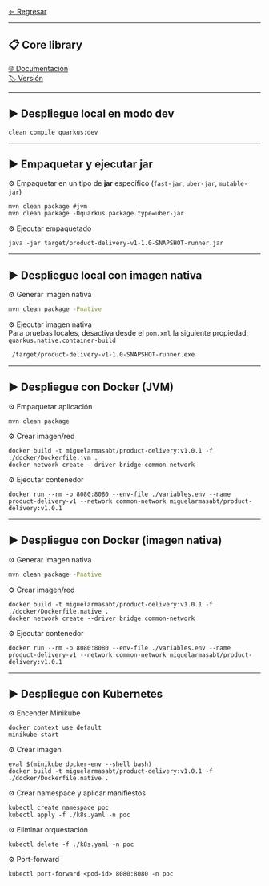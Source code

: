 
[← Regresar](../README.md) <br>

---

## 📋 Core library
[🌐 Documentación](https://github.com/miguel-armas-abt/backend-core-library) <br>
[🏷️ Versión](./src/main/java/com/demo/poc/commons/core/package-info.java) <br>

---

## ▶️ Despliegue local en modo dev

```shell
clean compile quarkus:dev
```

---

## ▶️ Empaquetar y ejecutar jar

⚙️ Empaquetar en un tipo de **jar** específico (`fast-jar`, `uber-jar`, `mutable-jar`)
```shell
mvn clean package #jvm
mvn clean package -Dquarkus.package.type=uber-jar
```

⚙️ Ejecutar empaquetado
```shell
java -jar target/product-delivery-v1-1.0-SNAPSHOT-runner.jar
```

---

## ▶️ Despliegue local con imagen nativa

⚙️ Generar imagen nativa
```sh
mvn clean package -Pnative
```

⚙️ Ejecutar imagen nativa <br>
Para pruebas locales, desactiva desde el `pom.xml` la siguiente propiedad: `quarkus.native.container-build`
```sh
./target/product-delivery-v1-1.0-SNAPSHOT-runner.exe
```

---

## ▶️ Despliegue con Docker (JVM)

⚙️ Empaquetar aplicación
```shell
mvn clean package
```

⚙️ Crear imagen/red
```shell
docker build -t miguelarmasabt/product-delivery:v1.0.1 -f ./docker/Dockerfile.jvm .
docker network create --driver bridge common-network
```

⚙️ Ejecutar contenedor
```shell
docker run --rm -p 8080:8080 --env-file ./variables.env --name product-delivery-v1 --network common-network miguelarmasabt/product-delivery:v1.0.1
```

---

## ▶️ Despliegue con Docker (imagen nativa)

⚙️ Generar imagen nativa
```sh
mvn clean package -Pnative
```

⚙️ Crear imagen/red
```shell
docker build -t miguelarmasabt/product-delivery:v1.0.1 -f ./docker/Dockerfile.native .
docker network create --driver bridge common-network
```

⚙️ Ejecutar contenedor
```shell
docker run --rm -p 8080:8080 --env-file ./variables.env --name product-delivery-v1 --network common-network miguelarmasabt/product-delivery:v1.0.1
```

---

## ▶️ Despliegue con Kubernetes

⚙️ Encender Minikube
```shell
docker context use default
minikube start
```

⚙️ Crear imagen
```shell
eval $(minikube docker-env --shell bash)
docker build -t miguelarmasabt/product-delivery:v1.0.1 -f ./docker/Dockerfile.native .
```

⚙️ Crear namespace y aplicar manifiestos
```shell
kubectl create namespace poc
kubectl apply -f ./k8s.yaml -n poc
```

⚙️ Eliminar orquestación
```shell
kubectl delete -f ./k8s.yaml -n poc
```

⚙️ Port-forward
```shell
kubectl port-forward <pod-id> 8080:8080 -n poc
```